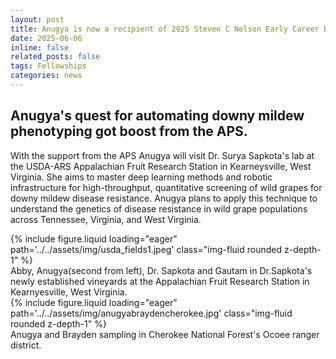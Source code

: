 ```yaml
---
layout: post
title: Anugya is now a recipient of 2025 Steven C Nelson Early Career Development Fellowship from the American Phytopathological Society
date: 2025-06-06 
inline: false
related_posts: false
tags: Fellowships
categories: news
---
```


Anugya's quest for automating downy mildew phenotyping got boost from the APS. 
---
With the support from the APS Anugya will visit Dr. Surya Sapkota's lab at the USDA-ARS Appalachian Fruit Research Station in Kearneysville, West Virginia. 
She aims to master deep learning methods and robotic infrastructure for high-throughput, quantitative screening of wild grapes for downy mildew disease resistance. 
Anugya plans to apply this technique to understand the genetics of disease resistance in wild grape populations across Tennessee, Virginia, and West Virginia. 



<div class="row">
    <div class="col-sm mt-2 mt-md-0">
        {% include figure.liquid loading="eager" path='../../assets/img/usda_fields1.jpeg'  class="img-fluid rounded z-depth-1" %}
        <div class="caption">
           Abby, Anugya(second from left), Dr. Sapkota and Gautam in Dr.Sapkota's newly established vineyards at the Appalachian Fruit Research Station in Kearnyesville, West Virginia.
        </div>
    </div>
   <div class="col-sm mt-2 mt-md-0">
        {% include figure.liquid loading="eager" path='../../assets/img/anugyabraydencherokee.jpg'  class="img-fluid rounded z-depth-1" %}
        <div class="caption">
           Anugya and Brayden sampling in Cherokee National Forest's Ocoee ranger district.
        </div>
    </div>
</div>

